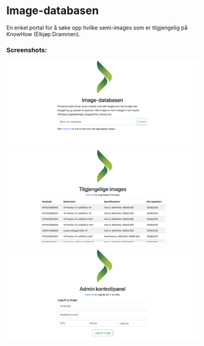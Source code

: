 # Image-databasen
En enkel portal for å søke opp hvilke semi-images som er tilgjengelig på KnowHow (Elkjøp Drammen).

### Screenshots:
![](img/screenshots/index.png?raw=true)
![](img/screenshots/imglist.png?raw=true)

![](img/screenshots/admin.png?raw=true)
